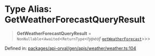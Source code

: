 # Type Alias: GetWeatherForecastQueryResult

> **GetWeatherForecastQueryResult** = `NonNullable`\<`Awaited`\<`ReturnType`\<*typeof* [`getWeatherForecast`](../functions/getWeatherForecast.md)\>\>\>

Defined in: [packages/api-orval/gen/apis/weather/weather.ts:104](https://github.com/the-inconvenience-store/mono-example/blob/77ed7dd80da67d5d4a2bd8320e638952ed491201/packages/api-orval/gen/apis/weather/weather.ts#L104)
